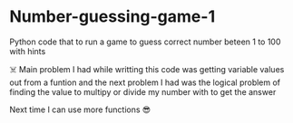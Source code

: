 # Number-guessing-game-1
Python code that to run a game to guess correct number beteen 1 to 100 with hints


☠️
Main problem I had while writting this code was
getting variable values out from a funtion 
and the next problem I had was the logical problem of finding the value to 
multipy or divide my number with to get the answer


Next time I can use more functions 😎
